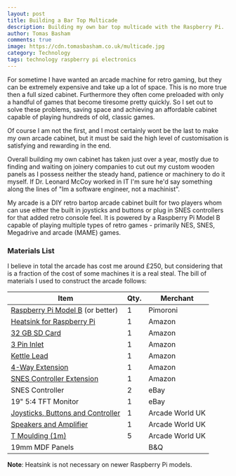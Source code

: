 ```yaml
---
layout: post
title: Building a Bar Top Multicade
description: Building my own bar top multicade with the Raspberry Pi.
author: Tomas Basham
comments: true
image: https://cdn.tomasbasham.co.uk/multicade.jpg
category: Technology
tags: technology raspberry pi electronics
---
```

For sometime I have wanted an arcade machine for retro gaming, but they can be extremely expensive and take up a lot of space. This is no more true then a full sized cabinet. Furthermore they often come preloaded with only a handful of games that become tiresome pretty quickly. So I set out to solve these problems, saving space and achieving an affordable cabinet capable of playing hundreds of old, classic games.

Of course I am not the first, and I most certainly wont be the last to make my own arcade cabinet, but it must be said the high level of customisation is satisfying and rewarding in the end.

Overall building my own cabinet has taken just over a year, mostly due to finding and waiting on joinery companies to cut out my custom wooden panels as I possess neither the steady hand, patience or machinery to do it myself. If Dr. Leonard McCoy worked in IT I'm sure he'd say something along the lines of "Im a software engineer, not a machinist".

My arcade is a DIY retro bartop arcade cabinet built for two players whom can use either the built in joysticks and buttons or plug in SNES controllers for that added retro console feel. It is powered by a Raspberry Pi Model B capable of playing multiple types of retro games - primarily NES, SNES, Megadrive and arcade (MAME) games.

### Materials List

I believe in total the arcade has cost me around £250, but considering that is a fraction of the cost of some machines it is a real steal. The bill of materials I used to construct the arcade follows:

| Item                                                                                    | Qty. | Merchant        |
|-----------------------------------------------------------------------------------------|------|-----------------|
| [Raspberry Pi Model B](https://shop.pimoroni.com/products/raspberry-pi-3) (or better)   | 1    | Pimoroni        |
| [Heatsink for Raspberry Pi](https://www.amazon.co.uk/gp/product/B00DM2L7Z0/ref=oh_aui_detailpage_o09_s00?ie=UTF8&psc=1) | 1    | Amazon          |
| [32 GB SD Card](https://www.amazon.co.uk/gp/product/B00J29BR3Y/ref=oh_aui_detailpage_o08_s00?ie=UTF8&psc=1) | 1    | Amazon          |
| [3 Pin Inlet](https://www.amazon.co.uk/gp/product/B00F4MGRRE/ref=oh_aui_detailpage_o07_s00?ie=UTF8&psc=1) | 1    | Amazon          |
| [Kettle Lead](https://www.amazon.co.uk/gp/product/B003U798T4/ref=oh_aui_detailpage_o00_s00?ie=UTF8&psc=1) | 1    | Amazon          |
| [4-Way Extension](https://www.amazon.co.uk/Skytroni-Extension-Lead-Surge-Protection-White/dp/B000L9CU6C) | 1    | Amazon          |
| [SNES Controller Extension](https://www.amazon.co.uk/gp/product/B005WMIR4C/ref=oh_aui_detailpage_o01_s00?ie=UTF8&psc=1) | 1    | Amazon          |
| SNES Controller                                                                         | 2    | eBay            |
| 19" 5:4 TFT Monitor                                                                     | 1    | eBay            |
| [Joysticks, Buttons and Controller](https://www.arcadeworlduk.com/products/Arcade-Joysticks-Buttons-And-Arcade-Controller-Kit.html) | 1    | Arcade World UK |
| [Speakers and Amplifier](https://www.arcadeworlduk.com/products/hi-fi-stereo-sound-amplifier-kit-for-arcade-machine-projects.html) | 1    | Arcade World UK |
| [T Moulding (1m)](https://www.arcadeworlduk.com/products/Yellow-3-Quarter-Inch-T-Molding.html) | 5    | Arcade World UK |
| 19mm MDF Panels                                                                         |      | B&Q             |

**Note**: Heatsink is not necessary on newer Raspberry Pi models.
